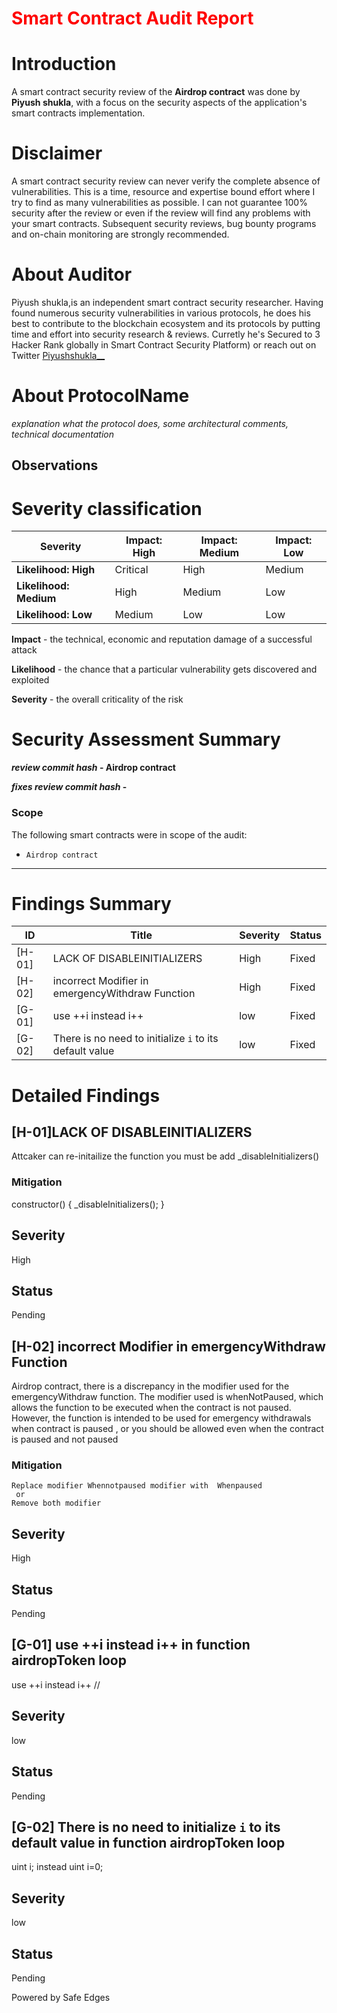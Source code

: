 
 # <span style="color:red">Smart Contract Audit Report </span>

# Introduction

A smart contract security review of the **Airdrop contract**  was done by **Piyush shukla**, with a focus on the security aspects of the application's smart contracts implementation.

# Disclaimer

A smart contract security review can never verify the complete absence of vulnerabilities. This is a time, resource and expertise bound effort where I try to find as many vulnerabilities as possible. I can not guarantee 100% security after the review or even if the review will find any problems with your smart contracts. Subsequent security reviews, bug bounty programs and on-chain monitoring are strongly recommended.

# About **Auditor**

Piyush shukla,is an independent smart contract security researcher. Having found numerous security vulnerabilities in various protocols, he does his best to contribute to the blockchain ecosystem and its protocols by putting time and effort into security research & reviews. Curretly he's Secured to 3 Hacker Rank globally in Smart Contract Security Platform) or reach out on Twitter [Piyushshukla__](https://www.linkedin.com/in/piyush-shukla-44b7a11b1/)

# About **ProtocolName**

_explanation what the protocol does, some architectural comments, technical documentation_

## Observations


# Severity classification

| Severity               | Impact: High | Impact: Medium | Impact: Low |
| ---------------------- | ------------ | -------------- | ----------- |
| **Likelihood: High**   | Critical     | High           | Medium      |
| **Likelihood: Medium** | High         | Medium         | Low         |
| **Likelihood: Low**    | Medium       | Low            | Low         |

**Impact** - the technical, economic and reputation damage of a successful attack

**Likelihood** - the chance that a particular vulnerability gets discovered and exploited

**Severity** - the overall criticality of the risk

# Security Assessment Summary

**_review commit hash_ - Airdrop contract**

**_fixes review commit hash_ - [](github.com)**

### Scope

The following smart contracts were in scope of the audit:

- `Airdrop contract`

---

# Findings Summary

| ID     | Title                      | Severity | Status |
| ------ | -----------------------    | -------- | ------ |
| [H-01] | LACK OF DISABLEINITIALIZERS | High      | Fixed  |
| [H-02] | incorrect Modifier in emergencyWithdraw Function   | High      | Fixed   |
| [G-01] | use ++i instead i++ | low  | Fixed  |
| [G-02] | There is no need to initialize `i` to its default value | low      | Fixed  |




# Detailed Findings


## [H-01]LACK OF DISABLEINITIALIZERS

Attcaker can  re-initailize the function you must be add _disableInitializers()

### Mitigation

constructor() {
        _disableInitializers();
    }

## Severity
High

## Status
Pending

## [H-02]  incorrect Modifier in emergencyWithdraw Function 

Airdrop contract, there is a discrepancy in the modifier used for the emergencyWithdraw function. The modifier used is whenNotPaused, which allows the function to be executed when the contract is not paused. However, the function is intended to be used for emergency withdrawals when contract is paused , or you should be allowed even when the contract is paused and not paused 


### Mitigation
```
Replace modifier Whennotpaused modifier with  Whenpaused
 or
Remove both modifier 
```
## Severity
High

## Status
Pending

## [G-01] use ++i instead i++ in function airdropToken loop

use ++i instead i++ //
## Severity
low

## Status
Pending

## [G-02] There is no need to initialize `i` to its default value in function airdropToken loop

uint i; instead uint i=0; 

## Severity
low


## Status
Pending


Powered by Safe Edges

